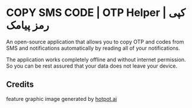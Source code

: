 # COPY SMS CODE | OTP Helper | کپی رمز پیامک

An open-source application that allows you to copy OTP and codes from SMS and notifications automatically by reading all of your notifications.

The application works completely offline and without internet permission. So you can be rest assured that your data does not leave your device.

## Credits

feature graphic image generated by [hotpot.ai](https://hotpot.ai/templates/google-play-feature-graphic)
